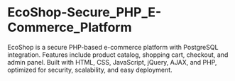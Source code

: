 # EcoShop-Secure_PHP_E-Commerce_Platform
EcoShop is a secure PHP-based e-commerce platform with PostgreSQL integration. Features include product catalog, shopping cart, checkout, and admin panel. Built with HTML, CSS, JavaScript, jQuery, AJAX, and PHP, optimized for security, scalability, and easy deployment.

